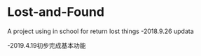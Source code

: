 # Lost-and-Found
A project using in school for return lost things
-2018.9.26 updata

-2019.4.19初步完成基本功能